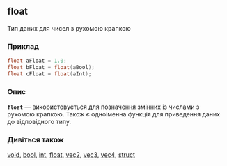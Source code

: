 ## float
Тип даних для чисел з рухомою крапкою

### Приклад
```glsl
float aFloat = 1.0;
float bFloat = float(aBool);
float cFloat = float(aInt);
```

### Опис
**```float```** — використовується для позначення змінних із числами з рухомою крапкою. Також є одноіменна функція для приведення даних до відповідного типу.

### Дивіться також
[void](/glossary/?lan=ua&search=void), [bool](/glossary/?lan=ua&search=bool), [int](/glossary/?lan=ua&search=int), [float](/glossary/?lan=ua&search=float), [vec2](/glossary/?lan=ua&search=vec2), [vec3](/glossary/?lan=ua&search=vec3), [vec4](/glossary/?lan=ua&search=vec4), [struct](/glossary/?lan=ua&search=struct)
